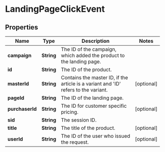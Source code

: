 

# LandingPageClickEvent


## Properties

Name | Type | Description | Notes
------------ | ------------- | ------------- | -------------
**campaign** | **String** | The ID of the campaign, which added the product to the landing page. | 
**id** | **String** | The ID of the product. | 
**masterId** | **String** | Contains the master ID, if the article is a variant and &#39;ID&#39; refers to the variant. |  [optional]
**pageId** | **String** | The ID of the landing page. | 
**purchaserId** | **String** | The ID for customer specific pricing. |  [optional]
**sid** | **String** | The session ID. | 
**title** | **String** | The title of the product. |  [optional]
**userId** | **String** | The ID of the user who issued the request. |  [optional]



